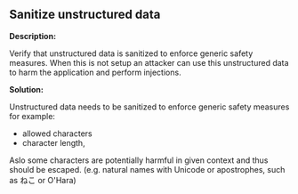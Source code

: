 Sanitize unstructured data 
-------

**Description:**

Verify that unstructured data is sanitized to enforce generic safety measures. When this is not
setup an attacker can use this unstructured data to harm the application and perform injections.

**Solution:**

Unstructured data needs to be sanitized to enforce generic safety measures for example:
- allowed characters
- character length, 

Aslo some characters are potentially harmful in given context and thus should be escaped. 
(e.g. natural names with Unicode or apostrophes, such as &#x306D;&#x3053; or O'Hara)
